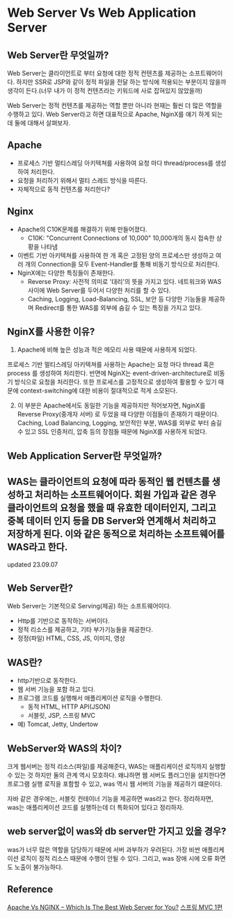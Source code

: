 # Web Server Vs Web Application Server

## Web Server란 무엇일까?
Web Server는 클라이언트로 부터 요청에 대한 정적 컨텐츠를 제공하는 소프트웨어이다.
하지만 SSR로 JSP와 같이 정적 파일을 전달 하는 방식에 적용되는 부분이지 않을까 생각이 든다.(너무 내가 이 정적 컨텐츠라는 키워드에 사로 잡혀있지 않았을까)

Web Server는 정적 컨텐츠를 제공하는 역할 뿐만 아니라 현재는 훨씬 더 많은 역할을 수행하고 있다.
Web Server라고 하면 대표적으로 Apache, NginX를 얘기 하게 되는데 둘에 대해서 살펴보자.

## Apache 
* 프로세스 기반 멀티스레딩 아키텍쳐를 사용하여 요청 마다 thread/process를 생성하여 처리한다.
* 요청을 처리하기 위해서 멀티 스레드 방식을 따른다.
* 자체적으로 동적 컨텐츠를 처리한다?

## Nginx
* Apache의 C10K문제를 해결하기 위해 만들어졌다.
  * C10K: "Concurrent Connections of 10,000" 10,000개의 동시 접속한 상황을 나타냄
* 이벤트 기반 아키텍쳐를 사용하여 한 개 혹은 고정된 양의 프로세스만 생성하고 여러 개의 Connection을 모두 Event-Handler를 통해 비동기 방식으로 처리한다.
* NginX에는 다양한 특징들이 존재한다. 
  * Reverse Proxy: 사전적 의미로 '대리'의 뜻을 가지고 있다. 네트워크와 WAS 사이에 Web Server를 두어서 다양한 처리를 할 수 있다.
  * Caching, Logging, Load-Balancing, SSL, 보안 등 다양한 기능들을 제공하며 Redirect를 통한 WAS를 외부에 숨길 수 있는 특징을 가지고 있다.


## NginX를 사용한 이유?
1. Apache에 비해 높은 성능과 적은 메모리 사용 때문에 사용하게 되었다.

프로세스 기반 멀티스레딩 아키텍쳐를 사용하는 Apache는 요청 마다 thread 혹은 process 를 생성하여 처리한다.
반면에 NginX는 event-driven-architecture로 비동기 방식으로 요청을 처리한다. 또한 프로세스를 고정적으로 생성하여 활용할 수 있기 때문에 context-switching에 대한 비용이 절대적으로 적게 소모된다.


2. 이 부분은 Apache에서도 동일한 기능을 제공하지만 적어보자면, NginX를 Reverse Proxy(중개자 서버) 로 두었을 때 다양한 이점들이 존재하기 때문이다.
Caching, Load Balancing, Logging, 보안적인 부분, WAS를 외부로 부터 숨길 수 있고  SSL 인증처리, 압축 등의 장점들 때문에 NginX를 사용하게 되었다.


## Web Application Server란 무엇일까?
WAS는 클라이언트의 요청에 따라 동적인 웹 컨텐츠를 생성하고 처리하는 소프트웨어이다.
회원 가입과 같은 경우 클라이언트의 요청을 했을 때 유효한 데이터인지, 그리고 중복 데이터 인지 등을 DB Server와 연계해서 처리하고 저장하게 된다.
이와 같은 동적으로 처리하는 소프트웨어를 WAS라고 한다.
---

updated 23.09.07

## Web Server란?
Web Server는 기본적으로 Serving(제공) 하는 소프트웨어이다.
* Http를 기반으로 동작하는 서버이다.
* 정적 리소스를 제공하고, 기타 부가기능들을 제공한다.
* 정정(파일) HTML, CSS, JS, 이미지, 영상

## WAS란?

* http기반으로 동작한다.
* 웹 서버 기능을 포함 하고 있다.
* 프로그램 코드를 실행해서 애플리케이션 로직을 수행한다.
  * 동적 HTML, HTTP API(JSON)
  * 서블릿, JSP, 스프링 MVC
* 예) Tomcat, Jetty, Undertow

## WebServer와 WAS의 차이?

크게 웹서버는 정적 리소스(파일)를 제공해준다, WAS는 애플리케이션 로직까지 실행할 수 있는 것
하지만 둘의 관계 역시 모호하다. 왜냐하면 웹 서버도 플러그인을 설치한다면 프로그램 실행 로직을 포함할 수 있고, was 역시 웹 서버의 기능을 제공하기 떄문이다.

자바 같은 경우에는, 서블릿 컨테이너 기능을 제공하면 was라고 한다. 
정리하자면, was는 애플리케이션 코드를 실행하는데 더 특화되어 있다고 정리하자.

## web server없이 was와 db server만 가지고 있을 경우?
was가 너무 많은 역할을 담당하기 때문에 서버 과부하가 우려된다. 
가장 비싼 애플리케이션 로직이 정적 리소스 때문에 수행이 안될 수 있다.
그리고, was 장애 시에 오류 화면도 노출이 불가능하다.


## Reference
[Apache Vs NGINX – Which Is The Best Web Server for You?](https://serverguy.com/comparison/apache-vs-nginx/)
[스프링 MVC 1편](https://www.inflearn.com/course/%EC%8A%A4%ED%94%84%EB%A7%81-mvc-1/dashboard)
